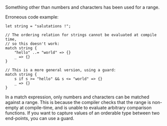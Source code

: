 Something other than numbers and characters has been used for a range.

Erroneous code example:

```compile_fail,E0029
let string = "salutations !";

// The ordering relation for strings cannot be evaluated at compile time,
// so this doesn't work:
match string {
    "hello" ..= "world" => {}
    _ => {}
}

// This is a more general version, using a guard:
match string {
    s if s >= "hello" && s <= "world" => {}
    _ => {}
}
```

In a match expression, only numbers and characters can be matched against a
range. This is because the compiler checks that the range is non-empty at
compile-time, and is unable to evaluate arbitrary comparison functions. If you
want to capture values of an orderable type between two end-points, you can use
a guard.
